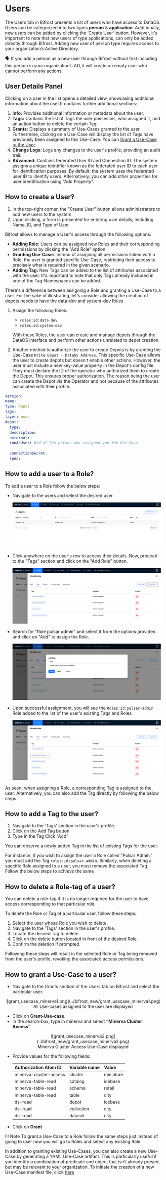 # Users

The Users tab in Bifrost presents a list of users who have access to DataOS. Users can be categorized into two types **person** & **application**. Additionally, new users can be added by clicking the ‘Create User’ button. However, it's important to note that new users of type applications, can only be added directly through Bifrost. Adding new user of person type requires access to your organization’s Active Directory.

<aside class="callout">

🗣 If you add a person as a new user through Bifrost without first including this person in your organization’s AD, it will create an empty user who cannot perform any actions. 

</aside>

## User Details Panel

Clicking on a user in the list opens a detailed view, showcasing additional information about the user.It contains further additional sections:

1. **Info:** Provides additional information or metadata about the user.
2. **Tags:** Contains the list of Tags the user possesses, who assigned it, and an action button to delete the certain Tag.
3. **Grants:** Displays a summary of Use-Cases granted to the user. Furthermore, clicking on a Use-Case will display the list of Tags have previously been assigned to this Use-Case. You can [Grant a Use-Case to the User](../bifrost_new/users.md#how-to-grant-a-use-case-to-a-user).
4. **Change Logs:** Logs any changes to the user's profile, providing an audit trail.
5. **Advanced:** Contains federated User ID and Connection ID. The system assigns a unique identifier known as the federated user ID to each user for identification purposes. By default, the system uses the federated user ID to identify users. Alternatively, you can add other properties for user identification using “Add Property”.

## How to create a User?

1. In the top-right corner, the "Create User" button allows administrators to add new users to the system.
2. Upon clicking, a form is presented for entering user details, including Name, ID, and Type of User

Bifrost allows to manage a User's access through the following options:

- **Adding Role:** Users can be assigned new Roles and their corresponding permissions by clicking the "Add Role" option.
- **Granting Use-Case:** Instead of assigning all permissions linked with a Role, the user is granted specific Use-Case, restricting their access to precisely what is required in the given scenario.
- **Adding Tag:** New Tags can be added to the list of attributes associated with the user. It's important to note that only Tags already included in one of the Tag-Namespaces can be added.

There's a difference between assigning a Role and granting a Use-Case to a user. For the sake of illustrating, let's consider allowing the creation of depots needs to have the data-dev and system-dev Roles

1. Assign the following Roles:
    - `roles:id:data-dev`
    - `roles:id:system-dev`
    
    With these Roles, the user can create and manage depots through the DataOS interface and perform other actions unrelated to depot creation.
    
2. Another method to authorize the user to create Depots is by granting the Use-Case `Write Depot - DataOS Address`. This specific Use-Case
 allows the user to create depots but doesn't enable other actions. However, the user must include a new key-value property in the Depot's config file. They must declare the ID of the operator who authorized them to create the Depot. This ensures proper authorization. The reason being the user can create the Depot via the Operator and not because of the attributes associated with their profile.

```yaml
version: 
name: 
type: depot
tags:
layer: user
depot:
  type:
  description: 
  external:
  runAsUser: #id of the person who assigned you the Use-Case

  connectionSecret:
  spec:
```

## How to add a user to a Role?

To add a user to a Role follow the below steps:

- Navigate to the users and select the desired user.

  ![user1.png](../bifrost_new/users1.png)

- Click anywhere on the user's row to access their details. Now, proceed to the "Tags" section and click on the "Add Role" button.

  ![user2.png](../bifrost_new/users2.png)

- Search for "Role pulsar admin" and select it from the options provided. and click on "Add" to assign the Role.

  ![user3.png](../bifrost_new/users3.png)

- Upon successful assignment, you will see the `Roles:id:pulsar-admin` Role added to the list of the user's existing Tags and Roles.

  ![user4.png](../bifrost_new/users4.png)

As seen, when assigning a Role, a corresponding Tag is assigned to the user. Alternatively, you can also add the Tag directly by following the below steps

## How to add a Tag to the user?

1. Navigate to the 'Tags' section in the user's profile.
2. Click on the Add Tag button
3. Type in  the Tag Click “Add”

You can observe a newly added Tag in the list of existing Tags for the user.

For instance, if you wish to assign the user a Role called "Pulsar Admin," you must add the Tag `roles:id:pulsar-admin`. Similarly, when deleting a specific Role assigned to a user, you must remove the associated Tag. Follow the below steps to achieve the same

## How to delete a Role-tag of a user?

You can delete a role-tag if it is no longer required for the user to have access corresponding to that particular role.

To delete the Role or Tag of a particular user, follow these steps:

1. Select the user whose Role you wish to delete.
2. Navigate to the 'Tags' section in the user's profile.
3. Locate the desired Tag to delete.
4. Click on the delete button located in front of the desired Role.
5. Confirm the deletion if prompted.

Following these steps will result in the selected Role or Tag being removed from the user's profile, revoking the associated access permissions.

## How to grant a Use-Case to a user?

- Navigate to the Grants section of the Users tab on Bifrost and select the particular user.

<center>![grant_usecase_minerva1.png](../bifrost_new/grant_usecase_minerva1.png)</center>
<center>All Use-cases assigned to the user are displayed</center>

- Click on **Grant-Use-case**.
- In the search-box, type in minerva and select **“Minerva Cluster Access”**.
    
<center>![grant_usecase_minerva2.png](../bifrost_new/grant_usecase_minerva2.png)</center>
<center>Minerva Cluster Access Use-Case displayed</center>

- Provide values for the following fields:
    
    | Authorization Atom ID | Variable name | Value |
    | --- | --- | --- |
    | minerva-cluster-access | cluster | miniature |
    | minerva-table-read | catalog | icebase |
    | minerva-table-read | schema | retail |
    | minerva-table-read | table | city |
    | ds-read | depot | icebase |
    | ds-read | collection | city |
    | ds-read | dataset | city |

- Click on **Grant** 
    
!!! Note
    To grant a Use-Case to a Role follow the same steps just instead of going to user now you will go to Roles and select any existing Role


In addition to granting existing Use-Cases, you can also create a new Use-Case by generating a YAML Use-Case artifact. This is particularly useful if you identify a combination of predicate and object that isn't already present but may be relevant to your organization. To initiate the creation of a new Use-Case manifest file, click [here](../bifrost_new/use_cases.md#how-to-create-a-new-use-case)